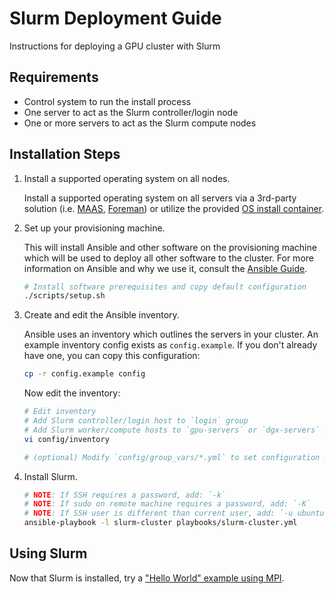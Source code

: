 Slurm Deployment Guide
===

Instructions for deploying a GPU cluster with Slurm

## Requirements

  * Control system to run the install process
  * One server to act as the Slurm controller/login node
  * One or more servers to act as the Slurm compute nodes

## Installation Steps

1. Install a supported operating system on all nodes. 

   Install a supported operating system on all servers via a 3rd-party solution (i.e. [MAAS](https://maas.io/), [Foreman](https://www.theforeman.org/)) or utilize the provided [OS install container](PXE.md).

2. Set up your provisioning machine. 

   This will install Ansible and other software on the provisioning machine which will be used to deploy all other software to the cluster. For more information on Ansible and why we use it, consult the [Ansible Guide](ANSIBLE.md).

   ```sh
   # Install software prerequisites and copy default configuration
   ./scripts/setup.sh
   ```

3. Create and edit the Ansible inventory. 

   Ansible uses an inventory which outlines the servers in your cluster. An example inventory config exists as `config.example`. If you don't already have one, you can copy this configuration:
   
   ```sh
   cp -r config.example config
   ```
   
   Now edit the inventory: 
   
   ```sh
   # Edit inventory
   # Add Slurm controller/login host to `login` group
   # Add Slurm worker/compute hosts to `gpu-servers` or `dgx-servers` groups
   vi config/inventory
   
   # (optional) Modify `config/group_vars/*.yml` to set configuration parameters
   ```

4. Install Slurm. 

   ```sh
   # NOTE: If SSH requires a password, add: `-k`
   # NOTE: If sudo on remote machine requires a password, add: `-K`
   # NOTE: If SSH user is different than current user, add: `-u ubuntu`
   ansible-playbook -l slurm-cluster playbooks/slurm-cluster.yml
   ```

## Using Slurm

Now that Slurm is installed, try a ["Hello World" example using MPI](../examples/slurm-mpi-hello/README.md).
